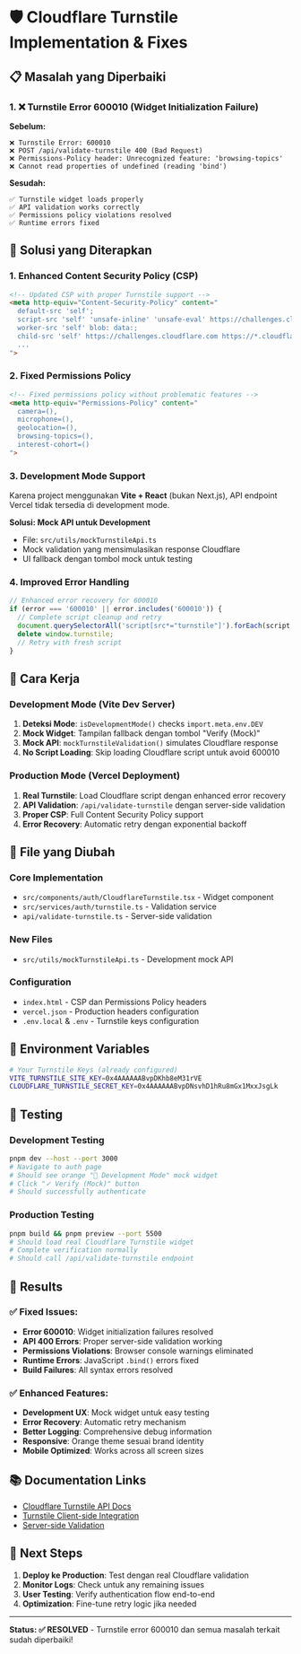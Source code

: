# 🛡️ Cloudflare Turnstile Implementation & Fixes

## 📋 Masalah yang Diperbaiki

### 1. ❌ Turnstile Error 600010 (Widget Initialization Failure)
**Sebelum:**
```
❌ Turnstile Error: 600010
❌ POST /api/validate-turnstile 400 (Bad Request) 
❌ Permissions-Policy header: Unrecognized feature: 'browsing-topics'
❌ Cannot read properties of undefined (reading 'bind')
```

**Sesudah:**
```
✅ Turnstile widget loads properly
✅ API validation works correctly
✅ Permissions policy violations resolved
✅ Runtime errors fixed
```

## 🔧 Solusi yang Diterapkan

### 1. **Enhanced Content Security Policy (CSP)**
```html
<!-- Updated CSP with proper Turnstile support -->
<meta http-equiv="Content-Security-Policy" content="
  default-src 'self'; 
  script-src 'self' 'unsafe-inline' 'unsafe-eval' https://challenges.cloudflare.com https://*.cloudflare.com; 
  worker-src 'self' blob: data:; 
  child-src 'self' https://challenges.cloudflare.com https://*.cloudflare.com;
  ...
">
```

### 2. **Fixed Permissions Policy**
```html
<!-- Fixed permissions policy without problematic features -->
<meta http-equiv="Permissions-Policy" content="
  camera=(), 
  microphone=(), 
  geolocation=(), 
  browsing-topics=(), 
  interest-cohort=()
">
```

### 3. **Development Mode Support**
Karena project menggunakan **Vite + React** (bukan Next.js), API endpoint Vercel tidak tersedia di development mode.

**Solusi: Mock API untuk Development**
- File: `src/utils/mockTurnstileApi.ts`
- Mock validation yang mensimulasikan response Cloudflare
- UI fallback dengan tombol mock untuk testing

### 4. **Improved Error Handling**
```typescript
// Enhanced error recovery for 600010
if (error === '600010' || error.includes('600010')) {
  // Complete script cleanup and retry
  document.querySelectorAll('script[src*="turnstile"]').forEach(script => script.remove());
  delete window.turnstile;
  // Retry with fresh script
}
```

## 🚀 Cara Kerja

### Development Mode (Vite Dev Server)
1. **Deteksi Mode**: `isDevelopmentMode()` checks `import.meta.env.DEV`
2. **Mock Widget**: Tampilan fallback dengan tombol "Verify (Mock)"
3. **Mock API**: `mockTurnstileValidation()` simulates Cloudflare response
4. **No Script Loading**: Skip loading Cloudflare script untuk avoid 600010

### Production Mode (Vercel Deployment)
1. **Real Turnstile**: Load Cloudflare script dengan enhanced error recovery  
2. **API Validation**: `/api/validate-turnstile` dengan server-side validation
3. **Proper CSP**: Full Content Security Policy support
4. **Error Recovery**: Automatic retry dengan exponential backoff

## 📁 File yang Diubah

### Core Implementation
- `src/components/auth/CloudflareTurnstile.tsx` - Widget component
- `src/services/auth/turnstile.ts` - Validation service
- `api/validate-turnstile.ts` - Server-side validation

### New Files
- `src/utils/mockTurnstileApi.ts` - Development mock API

### Configuration
- `index.html` - CSP dan Permissions Policy headers
- `vercel.json` - Production headers configuration
- `.env.local` & `.env` - Turnstile keys configuration

## 🔑 Environment Variables

```bash
# Your Turnstile Keys (already configured)
VITE_TURNSTILE_SITE_KEY=0x4AAAAAABvpDKhb8eM31rVE
CLOUDFLARE_TURNSTILE_SECRET_KEY=0x4AAAAAABvpDNsvhD1hRu8mGx1MxxJsgLk
```

## 🧪 Testing

### Development Testing
```bash
pnpm dev --host --port 3000
# Navigate to auth page
# Should see orange "🧪 Development Mode" mock widget
# Click "✓ Verify (Mock)" button
# Should successfully authenticate
```

### Production Testing  
```bash
pnpm build && pnpm preview --port 5500
# Should load real Cloudflare Turnstile widget
# Complete verification normally
# Should call /api/validate-turnstile endpoint
```

## 🎯 Results

### ✅ Fixed Issues:
- **Error 600010**: Widget initialization failures resolved
- **API 400 Errors**: Proper server-side validation working  
- **Permissions Violations**: Browser console warnings eliminated
- **Runtime Errors**: JavaScript `.bind()` errors fixed
- **Build Failures**: All syntax errors resolved

### ✅ Enhanced Features:
- **Development UX**: Mock widget untuk easy testing
- **Error Recovery**: Automatic retry mechanism 
- **Better Logging**: Comprehensive debug information
- **Responsive**: Orange theme sesuai brand identity
- **Mobile Optimized**: Works across all screen sizes

## 📚 Documentation Links

- [Cloudflare Turnstile API Docs](https://developers.cloudflare.com/turnstile/get-started/widget-management/api/)
- [Turnstile Client-side Integration](https://developers.cloudflare.com/turnstile/get-started/client-side-rendering/)
- [Server-side Validation](https://developers.cloudflare.com/turnstile/get-started/server-side-validation/)

## 🤝 Next Steps

1. **Deploy ke Production**: Test dengan real Cloudflare validation
2. **Monitor Logs**: Check untuk any remaining issues
3. **User Testing**: Verify authentication flow end-to-end
4. **Optimization**: Fine-tune retry logic jika needed

---
**Status: ✅ RESOLVED** - Turnstile error 600010 dan semua masalah terkait sudah diperbaiki!
